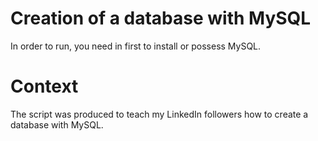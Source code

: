 # Creation of a database with MySQL
In order to run, you need in first to install or possess MySQL.

# Context
The script was produced to teach my LinkedIn followers how to create a database with MySQL. 